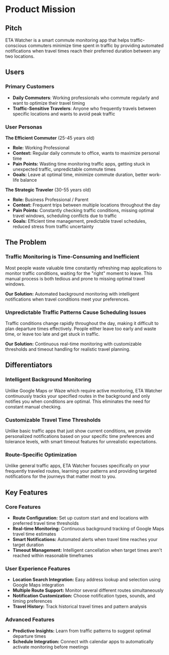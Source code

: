 # Product Mission

## Pitch

ETA Watcher is a smart commute monitoring app that helps traffic-conscious commuters minimize time spent in traffic by providing automated notifications when travel times reach their preferred duration between any two locations.

## Users

### Primary Customers

- **Daily Commuters**: Working professionals who commute regularly and want to optimize their travel timing
- **Traffic-Sensitive Travelers**: Anyone who frequently travels between specific locations and wants to avoid peak traffic

### User Personas

**The Efficient Commuter** (25-45 years old)
- **Role:** Working Professional
- **Context:** Regular daily commute to office, wants to maximize personal time
- **Pain Points:** Wasting time monitoring traffic apps, getting stuck in unexpected traffic, unpredictable commute times
- **Goals:** Leave at optimal time, minimize commute duration, better work-life balance

**The Strategic Traveler** (30-55 years old)
- **Role:** Business Professional / Parent
- **Context:** Frequent trips between multiple locations throughout the day
- **Pain Points:** Constantly checking traffic conditions, missing optimal travel windows, scheduling conflicts due to traffic
- **Goals:** Efficient time management, predictable travel schedules, reduced stress from traffic uncertainty

## The Problem

### Traffic Monitoring is Time-Consuming and Inefficient

Most people waste valuable time constantly refreshing map applications to monitor traffic conditions, waiting for the "right" moment to leave. This manual process is both tedious and prone to missing optimal travel windows.

**Our Solution:** Automated background monitoring with intelligent notifications when travel conditions meet your preferences.

### Unpredictable Traffic Patterns Cause Scheduling Issues

Traffic conditions change rapidly throughout the day, making it difficult to plan departure times effectively. People either leave too early and waste time, or leave too late and get stuck in traffic.

**Our Solution:** Continuous real-time monitoring with customizable thresholds and timeout handling for realistic travel planning.

## Differentiators

### Intelligent Background Monitoring

Unlike Google Maps or Waze which require active monitoring, ETA Watcher continuously tracks your specified routes in the background and only notifies you when conditions are optimal. This eliminates the need for constant manual checking.

### Customizable Travel Time Thresholds

Unlike basic traffic apps that just show current conditions, we provide personalized notifications based on your specific time preferences and tolerance levels, with smart timeout features for unrealistic expectations.

### Route-Specific Optimization

Unlike general traffic apps, ETA Watcher focuses specifically on your frequently traveled routes, learning your patterns and providing targeted notifications for the journeys that matter most to you.

## Key Features

### Core Features

- **Route Configuration:** Set up custom start and end locations with preferred travel time thresholds
- **Real-time Monitoring:** Continuous background tracking of Google Maps travel time estimates
- **Smart Notifications:** Automated alerts when travel time reaches your target duration
- **Timeout Management:** Intelligent cancellation when target times aren't reached within reasonable timeframes

### User Experience Features

- **Location Search Integration:** Easy address lookup and selection using Google Maps integration
- **Multiple Route Support:** Monitor several different routes simultaneously
- **Notification Customization:** Choose notification types, sounds, and timing preferences
- **Travel History:** Track historical travel times and pattern analysis

### Advanced Features

- **Predictive Insights:** Learn from traffic patterns to suggest optimal departure times
- **Schedule Integration:** Connect with calendar apps to automatically activate monitoring before meetings